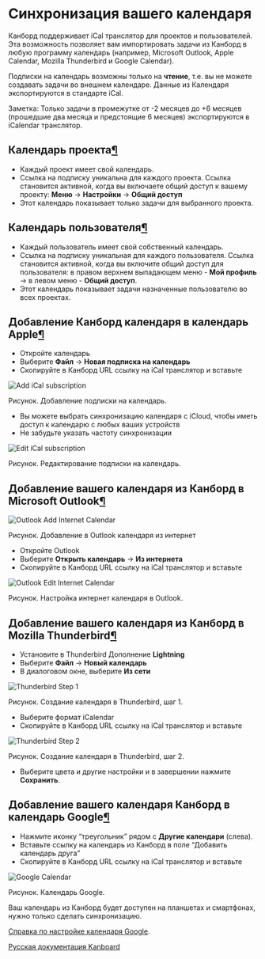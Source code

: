 Синхронизация вашего календаря
==============================


Канборд поддерживает iCal транслятор для проектов и пользователей. Эта возможность позволяет вам импортировать задачи из Канборд в любую программу календарь (например, Microsoft Outlook, Apple Calendar, Mozilla Thunderbird и Google Calendar).

Подписки на календарь возможны только на **чтение**, т.е. вы не можете создавать задачи во внешнем календаре. Данные из Календаря экспортируются в стандарте iCal.

Заметка: Только задачи в промежутке от -2 месяцев до +6 месяцев (прошедшие два месяца и предстоящие 6 месяцев) экспортируются в iCalendar транслятор.


Календарь проекта[¶](#project-calendars "Ссылка на этот заголовок")
-------------------------------------------------------------------

-   Каждый проект имеет свой календарь.
-   Ссылка на подписку уникальна для каждого проекта. Ссылка становится активной, когда вы включаете общий доступ к вашему проекту: **Меню** -\> **Настройки** -\> **Общий доступ**
-   Этот календарь показывает только задачи для выбранного проекта.


Календарь пользователя[¶](#user-calendars "Ссылка на этот заголовок")
---------------------------------------------------------------------

-   Каждый пользователь имеет свой собственный календарь.
-   Ссылка на подписку уникальная для каждого пользователя. Ссылка становится активной, когда вы включите общий доступ для пользователя: в правом верхнем выпадающем меню - **Мой профиль** -\> в левом меню - **Общий доступ**.
-   Этот календарь показывает задачи назначенные пользователю во всех проектах.


Добавление Канборд календаря в календарь Apple[¶](#adding-your-kanboard-calendar-to-apple-calendar "Ссылка на этот заголовок")
------------------------------------------------------------------------------------------------------------------------------

-   Откройте календарь
-   Выберите **Файл** -\> **Новая подписка на календарь**
-   Скопируйте в Канборд URL ссылку на iCal транслятор и вставьте

![Add iCal subscription](https://kanboard.net/screenshots/documentation/apple-calendar-add-subscription.png)

Рисунок. Добавление подписки на календарь.


-   Вы можете выбрать синхронизацию календаря с iCloud, чтобы иметь доступ к календарю с любых ваших устройств
-   Не забудьте указать частоту синхронизации


![Edit iCal subscription](https://kanboard.net/screenshots/documentation/apple-calendar-edit-subscription.png)

Рисунок. Редактирование подписки на календарь.


Добавление вашего календаря из Канборд в Microsoft Outlook[¶](#adding-your-kanboard-calendar-to-microsoft-outlook "Ссылка на этот заголовок")
---------------------------------------------------------------------------------------------------------------------------------------------

![Outlook Add Internet Calendar](https://kanboard.net/screenshots/documentation/outlook-add-subscription.png)

Рисунок. Добавление в Outlook календаря из интернет

-   Откройте Outlook
-   Выберите **Открыть календарь** -\> **Из интернета**
-   Скопируйте в Канборд URL ссылку на iCal транслятор и вставьте


![Outlook Edit Internet Calendar](https://kanboard.net/screenshots/documentation/outlook-edit-subscription.png)

Рисунок. Настройка интернет календаря в Outlook.


Добавление вашего календаря из Канборд в Mozilla Thunderbird[¶](#adding-your-kanboard-calendar-to-mozilla-thunderbird "Ссылка на этот заголовок")
-------------------------------------------------------------------------------------------------------------------------------------------------


-   Установите в Thunderbird Дополнение **Lightning**
-   Выберите **Файл** -\> **Новый календарь**
-   В диалоговом окне, выберите **Из сети**

![Thunderbird Step 1](https://kanboard.net/screenshots/documentation/thunderbird-new-calendar-step1.png)

Рисунок. Создание календаря в Thunderbird, шаг 1.



-   Выберите формат iCalendar
-   Скопируйте в Канборд URL ссылку на iCal транслятор и вставьте

![Thunderbird Step 2](https://kanboard.net/screenshots/documentation/thunderbird-new-calendar-step2.png)

Рисунок. Создание календаря в Thunderbird, шаг 2.

-   Выберите цвета и другие настройки и в завершении нажмите **Сохранить**.


Добавление вашего календаря Канборд в календарь Google[¶](#adding-your-kanboard-calendar-to-google-calendar "Ссылка на этот заголовок")
---------------------------------------------------------------------------------------------------------------------------------------

-   Нажмите иконку “треугольник” рядом с **Другие календари** (слева).
-   Вставьте ссылку на календарь из Канборд в поле “Добавить календарь друга”
-   Скопируйте в Канборд URL ссылку на iCal транслятор и вставьте


![Google Calendar](https://kanboard.net/screenshots/documentation/google-calendar-add-subscription.png)

Рисунок. Календарь Google.

Ваш календарь из Канборд будет доступен на планшетах и смартфонах, нужно только сделать синхронизацию.


[Справка по настройке календаря Google](https://support.google.com/calendar/?hl=ru#topic=3417969).




[Русская документация Kanboard](http://kanboard.ru/doc/)


